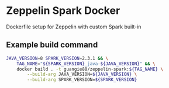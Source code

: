 # Zeppelin Spark Docker

Dockerfile setup for Zeppelin with custom Spark built-in

## Example build command

```bash
JAVA_VERSION=8 SPARK_VERSION=2.3.1 && \
    TAG_NAME="${SPARK_VERSION}_java-${JAVA_VERSION}" && \
    docker build . -t guangie88/zeppelin-spark:${TAG_NAME} \
        --build-arg JAVA_VERSION=${JAVA_VERSION} \
        --build-arg SPARK_VERSION=${SPARK_VERSION}
```
